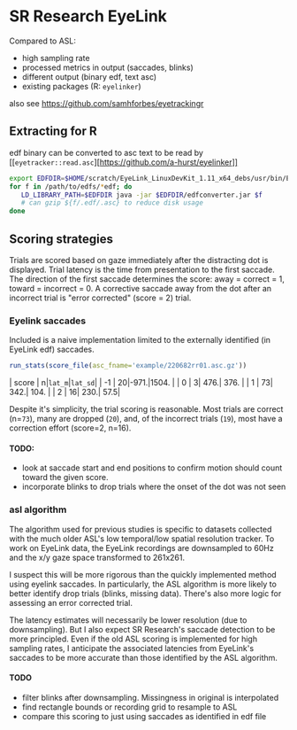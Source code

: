 # SR Research EyeLink
Compared to ASL:
  * high sampling rate
  * processed metrics in output (saccades, blinks)
  * different output (binary edf, text asc)
  * existing packages (R: `eyelinker`)

also see https://github.com/samhforbes/eyetrackingr

## Extracting for R

edf binary can be converted to asc text to be read by [[`eyetracker::read.asc`][https://github.com/a-hurst/eyelinker]]
```bash
export EDFDIR=$HOME/scratch/EyeLink_LinuxDevKit_1.11_x64_debs/usr/bin/EdfConverter;
for f in /path/to/edfs/*edf; do
   LD_LIBRARY_PATH=$EDFDIR java -jar $EDFDIR/edfconverter.jar $f
   # can gzip ${f/.edf/.asc} to reduce disk usage
done
```

## Scoring strategies
Trials are scored based on gaze immediately after the distracting dot is displayed. Trial latency is the time from presentation to the first saccade. The direction of the first saccade determines the score: away = correct = 1, toward = incorrect = 0. A corrective saccade away from the dot after an incorrect trial is "error corrected" (score = 2) trial.

### Eyelink saccades
Included is a naive implementation limited to the externally identified (in EyeLink edf) saccades. 

```R
run_stats(score_file(asc_fname='example/220682rr01.asc.gz'))
```

|   score  |  n|`lat_m`|`lat_sd`|
|      -1  | 20|-971.|1504. |
|       0  |  3| 476.| 376. |
|       1  | 73| 342.| 104. |
|       2  | 16| 230.|  57.5|


Despite it's simplicity, the trial scoring is reasonable.
Most trials are correct (n=`73`), many are dropped (`20`), and, of the incorrect trials (`19`), most have a correction effort (score=2, n=16).


#### TODO:
 * look at saccade start and end positions to confirm motion should count toward the given score.
 * incorporate blinks to drop trials where the onset of the dot was not seen

### asl algorithm
The algorithm used for previous studies is specific to datasets collected with the much older ASL's low temporal/low spatial resolution tracker. To work on EyeLink data, the EyeLink recordings are downsampled to 60Hz and the x/y gaze space transformed to 261x261.


I suspect this will be more rigorous than the quickly implemented method using eyelink saccades. In particularly, the ASL algorithm is more likely to better identify drop trials (blinks, missing data). There's also more logic for assessing an error corrected trial.

The latency estimates will necessarily be lower resolution (due to downsampling). But I also expect SR Research's saccade detection to be more principled. Even if the old ASL scoring is implemented for high sampling rates, I anticipate the associated latencies from EyeLink's saccades to be more accurate than those identified by the ASL algorithm.

#### TODO
 - filter blinks after downsampling. Missingness in original is interpolated
 - find rectangle bounds or recording grid to resample to ASL
 - compare this scoring to just using saccades as identified in edf file
